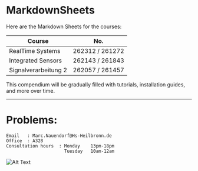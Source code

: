 # MarkdownSheets

Here are the Markdown Sheets for the courses:

| Course        | No.           | 
| ------------- |:-------------:| 
| RealTime Systems     | 262312 / 261272 |
| Integrated Sensors   |262143 / 261843|
| Signalverarbeitung 2 | 262057 / 261457|


This compendium will be gradually filled with tutorials, installation guides, and more over time.


---
# Problems:

    Email   : Marc.Nauendorf@Hs-Heilbronn.de
    Office  : A328
    Consultation hours  : Monday    13pm-18pm 
                          Tuesday   10am-12am 

![Alt Text](https://media4.giphy.com/media/3o6Ztp4hI5dPBKSzQc/giphy.gif?cid=ecf05e471t4f2x0peq6gfszcl06l8b90idjw7qm80zaj7i3n&ep=v1_gifs_related&rid=giphy.gif&ct=g)

